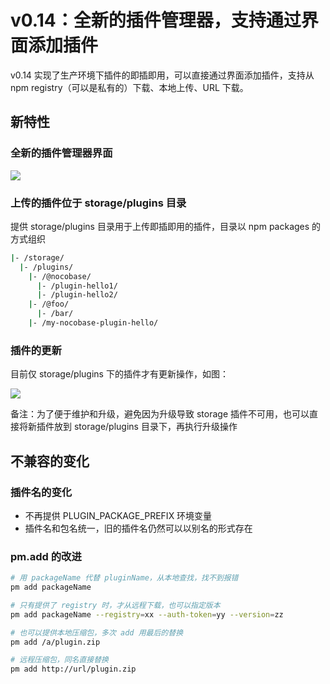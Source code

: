 # v0.14：全新的插件管理器，支持通过界面添加插件

v0.14 实现了生产环境下插件的即插即用，可以直接通过界面添加插件，支持从 npm registry（可以是私有的）下载、本地上传、URL 下载。

## 新特性

### 全新的插件管理器界面

<img src="https://demo-cn.nocobase.com/storage/uploads/6de7c906518b6c6643570292523b06c8.png" />

### 上传的插件位于 storage/plugins 目录

提供 storage/plugins 目录用于上传即插即用的插件，目录以 npm packages 的方式组织

```bash
|- /storage/
  |- /plugins/
    |- /@nocobase/
      |- /plugin-hello1/
      |- /plugin-hello2/
    |- /@foo/
      |- /bar/
    |- /my-nocobase-plugin-hello/
```

### 插件的更新

目前仅 storage/plugins 下的插件才有更新操作，如图：

<img src="https://demo-cn.nocobase.com/storage/uploads/703809b8cd74cc95e1ab2ab766980817.gif" />

备注：为了便于维护和升级，避免因为升级导致 storage 插件不可用，也可以直接将新插件放到 storage/plugins 目录下，再执行升级操作

## 不兼容的变化

### 插件名的变化

- 不再提供 PLUGIN_PACKAGE_PREFIX 环境变量
- 插件名和包名统一，旧的插件名仍然可以以别名的形式存在

### pm.add 的改进

```bash
# 用 packageName 代替 pluginName，从本地查找，找不到报错
pm add packageName

# 只有提供了 registry 时，才从远程下载，也可以指定版本
pm add packageName --registry=xx --auth-token=yy --version=zz

# 也可以提供本地压缩包，多次 add 用最后的替换
pm add /a/plugin.zip

# 远程压缩包，同名直接替换
pm add http://url/plugin.zip
```
